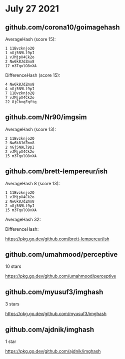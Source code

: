 # July 27 2021

## github.com/corona10/goimagehash

AverageHash (score 15):

~~~
1 11Bvzknjo2Q
1 nGj5N9Ll9pI
1 vJMjpX4Ck2o
2 Nw6k8JdZmo8
17 m3TqulO8vXA
~~~

DifferenceHash (score 15):

~~~
4 Nw6k8JdZmo8
4 nGj5N9Ll9pI
7 11Bvzknjo2Q
7 vJMjpX4Ck2o
22 8jCbvqFqftg
~~~

## github.com/Nr90/imgsim

AverageHash (score 13):

~~~
2 11Bvzknjo2Q 
2 Nw6k8JdZmo8 
2 nGj5N9Ll9pI 
2 vJMjpX4Ck2o 
15 m3TqulO8vXA
~~~

## github.com/brett-lempereur/ish

AverageHash 8 (score 13):

~~~
1 11Bvzknjo2Q
1 vJMjpX4Ck2o
2 Nw6k8JdZmo8
2 nGj5N9Ll9pI
15 m3TqulO8vXA
~~~

AverageHash 32:

DifferenceHash:

https://pkg.go.dev/github.com/brett-lempereur/ish

## github.com/umahmood/perceptive

10 stars

https://pkg.go.dev/github.com/umahmood/perceptive

## github.com/myusuf3/imghash

3 stars

https://pkg.go.dev/github.com/myusuf3/imghash

## github.com/ajdnik/imghash

1 star

https://pkg.go.dev/github.com/ajdnik/imghash
